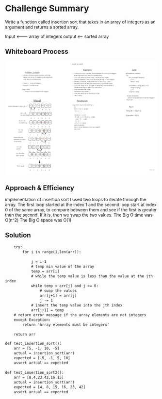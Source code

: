 # Challenge Summary
<!-- Description of the challenge -->
Write a function called insertion sort that takes in an array of integers as an argument and returns a sorted array.

Input <---  array of integers
output <-- sorted array

## Whiteboard Process
<!-- Embedded whiteboard image -->
![insertion-sort](assets/Insertion-Sort.jpg)

## Approach & Efficiency
<!-- What approach did you take? Why? What is the Big O space/time for this approach? -->
implementation of insertion sort
I used two loops to iterate through the array. The first loop started at the index 1 and the second loop start at index 0 of the same array, to compare between them and see if the first is greater than the second. If it is, then we swap the two values.
The Big O time was O(n^2) 
The Big O space was O(1)

## Solution
<!-- Show how to run your code, and examples of it in action -->
```
    try:
        for i in range(1,len(arr)):
            
            j = i-1
            # temp min value of the array
            temp = arr[i]
            # while the temp value is less than the value at the jth index
            while temp < arr[j] and j >= 0:
                # swap the values
                arr[j+1] = arr[j]
                j -= 1
            # insert the temp value into the jth index
            arr[j+1] = temp  
    # return error message if the array elements are not integers
    except Exception:
        return 'Array elements must be integers'
        
    return arr
```

```
def test_insertion_sort():
    arr = [5, -1, 10, -5]
    actual = insertion_sort(arr)
    expected = [-5, -1, 5, 10]
    assert actual == expected

def test_insertion_sort2():
    arr = [8,4,23,42,16,15]
    actual = insertion_sort(arr)
    expected = [4, 8, 15, 16, 23, 42]
    assert actual == expected
```